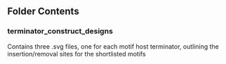 ## Folder Contents

### terminator_construct_designs
Contains three .svg files, one for each motif host terminator, outlining the insertion/removal sites for the shortlisted motifs
